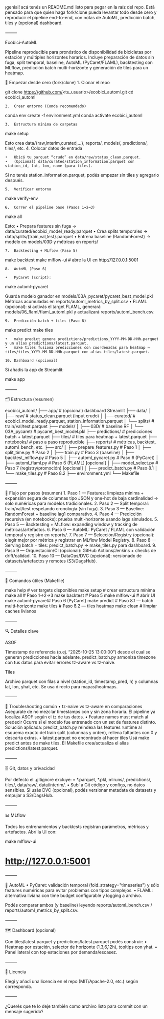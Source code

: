 ¡genial! acá tenés un README.md listo para pegar en la raíz del repo. Está pensado para que quien haga fork/clone pueda levantar todo desde cero y reproducir el pipeline end-to-end, con notas de AutoML, predicción batch, tiles y (opcional) dashboard.

⸻

Ecobici-AutoML

Pipeline reproducible para pronóstico de disponibilidad de bicicletas por estación y múltiples horizontes horarios. Incluye preparación de datos sin fuga, split temporal, baseline, AutoML (PyCaret/FLAML), backtesting con MLflow, predicción batch multi-horizonte y generación de tiles para un heatmap.

🔧 Empezar desde cero (fork/clone)
	1.	Clonar el repo

git clone https://github.com/<tu_usuario>/ecobici_automl.git
cd ecobici_automl

	2.	Crear entorno (Conda recomendado)

conda env create -f environment.yml
conda activate ecobici_automl

	3.	Estructura mínima de carpetas

make setup

Esto crea data/{raw,interim,curated,...}, reports/, models/, predictions/, tiles/, etc.
	4.	Colocar datos de entrada

	•	Ubicá tu parquet “crudo” en data/raw/status_clean.parquet.
	•	(Opcional) data/curated/station_information.parquet con station_id, lat, lon, name (para tiles).

Si no tenés station_information.parquet, podés empezar sin tiles y agregarlo después.

	5.	Verificar entorno

make verify-env

	6.	Correr el pipeline base (Pasos 1→2→3)

make all

Esto:
	•	Prepara features sin fuga → data/curated/ecobici_model_ready.parquet
	•	Crea splits temporales → data/splits/{train,val,test}.parquet
	•	Entrena baseline (RandomForest) → modelo en models/03D y métricas en reports/

	7.	Backtesting + MLflow (Paso 5)

make backtest
make mlflow-ui   # abre la UI en http://127.0.0.1:5001

	8.	AutoML (Paso 6)

	•	PyCaret (script):

make automl-pycaret

Guarda modelo ganador en models/03A_pycaret/pycaret_best_model.pkl
Métricas acumuladas en reports/automl_metrics_by_split.csv
	•	FLAML (opcional):
si activás el target FLAML, generará models/06_flaml/flaml_automl.pkl y actualizará reports/automl_bench.csv.

	9.	Predicción batch + tiles (Paso 8)

make predict
make tiles

	•	make predict genera predictions/predictions_YYYY-MM-DD-HHh.parquet y un alias predictions/latest.parquet.
	•	make tiles fusiona predicciones con coordenadas para heatmap → tiles/tiles_YYYY-MM-DD-HHh.parquet con alias tiles/latest.parquet.

	10.	Dashboard (opcional)
Si añadís la app de Streamlit:

make app


⸻

🗂️ Estructura (resumen)

ecobici_automl/
├── app/                      # (opcional) dashboard Streamlit
├── data/
│   ├── raw/                  # status_clean.parquet (input crudo)
│   ├── curated/              # ecobici_model_ready.parquet, station_information.parquet
│   └── splits/               # train/val/test.parquet
├── models/
│   ├── 03D/                  # baseline RF
│   └── 03A_pycaret/          # pycaret_best_model.pkl
├── predictions/              # predicciones batch + latest.parquet
├── tiles/                    # tiles para heatmap + latest.parquet
├── notebooks/                # paso a paso reproducible
├── reports/                  # métricas, backtest, automl_bench, etc.
├── src/
│   ├── prepare_features.py   # Paso 1
│   ├── split_time.py         # Paso 2
│   ├── train.py              # Paso 3 (baseline)
│   ├── backtest_mlflow.py    # Paso 5
│   ├── automl_pycaret.py     # Paso 6 (PyCaret)
│   ├── automl_flaml.py       # Paso 6 (FLAML) [opcional]
│   ├── model_select.py       # Paso 7 (registry/promoción) [opcional]
│   ├── predict_batch.py      # Paso 8.1
│   └── make_tiles.py         # Paso 8.2
├── environment.yml
└── Makefile


⸻

🧵 Flujo por pasos (resumen)
	1.	Paso 1 — Features: limpieza mínima + expansión segura de columnas tipo JSON y one-hot de baja cardinalidad → solo numéricas para modelos tradicionales.
	2.	Paso 2 — Split temporal: train/val/test respetando cronología (sin fuga).
	3.	Paso 3 — Baseline: RandomForest + baseline lag1 comparativo.
	4.	Paso 4 — Predicción recursiva (en notebooks): prueba multi-horizonte usando lags simulados.
	5.	Paso 5 — Backtesting + MLflow: expanding window y tracking de métricas/artefactos.
	6.	Paso 6 — AutoML: PyCaret / FLAML con validación temporal y registro en reports/.
	7.	Paso 7 — Selección/Registry (opcional): elegir mejor por métrica y registrar en MLflow Model Registry.
	8.	Paso 8 — Serving batch + tiles: predict_batch.py → make_tiles.py para dashboard.
	9.	Paso 9 — Orquestación/CI (opcional): GitHub Actions/Jenkins + checks de drift/calidad.
	10.	Paso 10 — DataOps/DVC (opcional): versionado de datasets/artefactos y remotes (S3/DagsHub).

⸻

🧪 Comandos útiles (Makefile)

make help          # ver targets disponibles
make setup         # crear estructura mínima
make all           # Paso 1→2→3
make backtest      # Paso 5
make mlflow-ui     # abrir UI
make automl-pycaret# Paso 6 (PyCaret)
make predict       # Paso 8.1 — batch multi-horizonte
make tiles         # Paso 8.2 — tiles heatmap
make clean         # limpiar caches livianos


⸻

🔍 Detalles clave

ASOF

Timestamp de referencia (p.ej. “2025-10-25 13:00:00”) desde el cual se generan predicciones hacia adelante. predict_batch.py armoniza timezone con tus datos para evitar errores tz-aware vs tz-naive.

Tiles

Archivo parquet con filas a nivel (station_id, timestamp_pred, h) y columnas lat, lon, yhat, etc. Se usa directo para mapas/heatmaps.

⸻

🧯 Troubleshooting común
	•	tz-naive vs tz-aware en comparaciones
Asegurate de no mezclar timestamps con y sin zona horaria. El pipeline ya localiza ASOF según el tz de tus datos.
	•	Feature names must match al predecir
Ocurre si el modelo fue entrenado con un set de features distinto.
Solución aplicada: predict_batch.py reindexa las features runtime al esquema exacto del train split (columnas y orden), rellena faltantes con 0 y descarta extras.
	•	latest.parquet no encontrado al hacer tiles
Usá make predict antes de make tiles. El Makefile crea/actualiza el alias predictions/latest.parquet.

⸻

🗄️ Git, datos y privacidad

Por defecto el .gitignore excluye:
	•	*.parquet, *.pkl, mlruns/, predictions/, tiles/, data/raw/, data/interim/.
	•	Subí a Git código y configs, no datos sensibles.
Si usás DVC (opcional), podés versionar metadata de datasets y empujar a S3/DagsHub.

⸻

📊 MLflow

Todos los entrenamientos y backtests registran parámetros, métricas y artefactos.
Abrí la UI con:

make mlflow-ui
# http://127.0.0.1:5001


⸻

🧠 AutoML
	•	PyCaret: validación temporal (fold_strategy="timeseries") y sólo features numéricas para evitar problemas con tipos complejos.
	•	FLAML: alternativa liviana con time budget configurable y logging a archivo.

Podés comparar ambos (y baseline) leyendo reports/automl_bench.csv / reports/automl_metrics_by_split.csv.

⸻

🗺️ Dashboard (opcional)

Con tiles/latest.parquet y predictions/latest.parquet podés construir:
	•	Heatmap por estación, selector de horizonte (1,3,6,12h), tooltips con yhat.
	•	Panel lateral con top estaciones por demanda/escasez.

⸻

📜 Licencia

Elegí y añadí una licencia en el repo (MIT/Apache-2.0, etc.) según corresponda.

⸻

¿Querés que te lo deje también como archivo listo para commit con un mensaje sugerido?